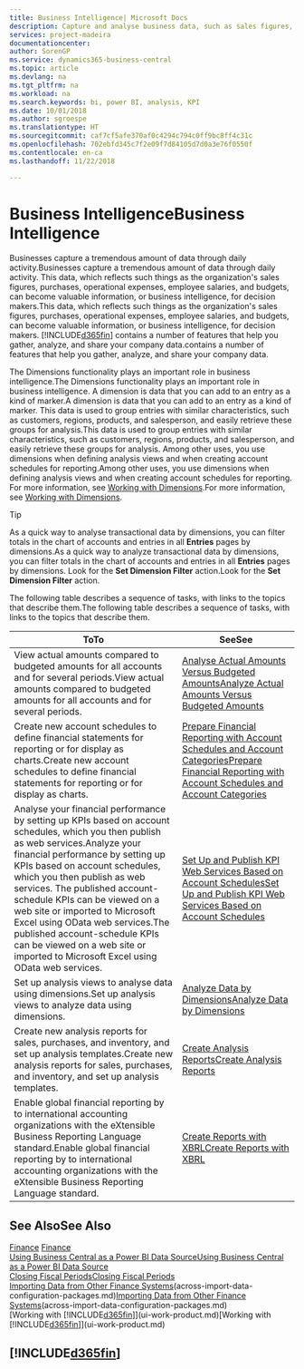 ```yaml
---
title: Business Intelligence| Microsoft Docs
description: Capture and analyse business data, such as sales figures, purchases, operational expenses, employee salaries, and budgets, that can be valuable information for business intelligence or for decision making.
services: project-madeira
documentationcenter: 
author: SorenGP
ms.service: dynamics365-business-central
ms.topic: article
ms.devlang: na
ms.tgt_pltfrm: na
ms.workload: na
ms.search.keywords: bi, power BI, analysis, KPI
ms.date: 10/01/2018
ms.author: sgroespe
ms.translationtype: HT
ms.sourcegitcommit: caf7cf5afe370af0c4294c794c0ff9bc8ff4c31c
ms.openlocfilehash: 702ebfd345c7f2e09f7d84105d7d0a3e76f0550f
ms.contentlocale: en-ca
ms.lasthandoff: 11/22/2018

---
```

# <a name="business-intelligence"></a><span data-ttu-id="c09a1-103">Business Intelligence</span><span class="sxs-lookup"><span data-stu-id="c09a1-103">Business Intelligence</span></span>
<span data-ttu-id="c09a1-104">Businesses capture a tremendous amount of data through daily activity.</span><span class="sxs-lookup"><span data-stu-id="c09a1-104">Businesses capture a tremendous amount of data through daily activity.</span></span> <span data-ttu-id="c09a1-105">This data, which reflects such things as the organization's sales figures, purchases, operational expenses, employee salaries, and budgets, can become valuable information, or business intelligence, for decision makers.</span><span class="sxs-lookup"><span data-stu-id="c09a1-105">This data, which reflects such things as the organization's sales figures, purchases, operational expenses, employee salaries, and budgets, can become valuable information, or business intelligence, for decision makers.</span></span> [!INCLUDE[d365fin](includes/d365fin_md.md)] <span data-ttu-id="c09a1-106">contains a number of features that help you gather, analyze, and share your company data.</span><span class="sxs-lookup"><span data-stu-id="c09a1-106">contains a number of features that help you gather, analyze, and share your company data.</span></span>

<span data-ttu-id="c09a1-107">The Dimensions functionality plays an important role in business intelligence.</span><span class="sxs-lookup"><span data-stu-id="c09a1-107">The Dimensions functionality plays an important role in business intelligence.</span></span> <span data-ttu-id="c09a1-108">A dimension is data that you can add to an entry as a kind of marker.</span><span class="sxs-lookup"><span data-stu-id="c09a1-108">A dimension is data that you can add to an entry as a kind of marker.</span></span> <span data-ttu-id="c09a1-109">This data is used to group entries with similar characteristics, such as customers, regions, products, and salesperson, and easily retrieve these groups for analysis.</span><span class="sxs-lookup"><span data-stu-id="c09a1-109">This data is used to group entries with similar characteristics, such as customers, regions, products, and salesperson, and easily retrieve these groups for analysis.</span></span> <span data-ttu-id="c09a1-110">Among other uses, you use dimensions  when defining analysis views and when creating account schedules for reporting.</span><span class="sxs-lookup"><span data-stu-id="c09a1-110">Among other uses, you use dimensions  when defining analysis views and when creating account schedules for reporting.</span></span> <span data-ttu-id="c09a1-111">For more information, see [Working with Dimensions](finance-dimensions.md).</span><span class="sxs-lookup"><span data-stu-id="c09a1-111">For more information, see [Working with Dimensions](finance-dimensions.md).</span></span>

> [!TIP]
> <span data-ttu-id="c09a1-112">As a quick way to analyse transactional data by dimensions, you can filter totals in the chart of accounts and entries in all **Entries** pages by dimensions.</span><span class="sxs-lookup"><span data-stu-id="c09a1-112">As a quick way to analyze transactional data by dimensions, you can filter totals in the chart of accounts and entries in all **Entries** pages by dimensions.</span></span> <span data-ttu-id="c09a1-113">Look for the **Set Dimension Filter** action.</span><span class="sxs-lookup"><span data-stu-id="c09a1-113">Look for the **Set Dimension Filter** action.</span></span>  

<span data-ttu-id="c09a1-114">The following table describes a sequence of tasks, with links to the topics that describe them.</span><span class="sxs-lookup"><span data-stu-id="c09a1-114">The following table describes a sequence of tasks, with links to the topics that describe them.</span></span>  

| <span data-ttu-id="c09a1-115">To</span><span class="sxs-lookup"><span data-stu-id="c09a1-115">To</span></span> | <span data-ttu-id="c09a1-116">See</span><span class="sxs-lookup"><span data-stu-id="c09a1-116">See</span></span> |
| --- | --- |
|<span data-ttu-id="c09a1-117">View actual amounts compared to budgeted amounts for all accounts and for several periods.</span><span class="sxs-lookup"><span data-stu-id="c09a1-117">View actual amounts compared to budgeted amounts for all accounts and for several periods.</span></span>|[<span data-ttu-id="c09a1-118">Analyse Actual Amounts Versus Budgeted Amounts</span><span class="sxs-lookup"><span data-stu-id="c09a1-118">Analyze Actual Amounts Versus Budgeted Amounts</span></span>](bi-how-analyze-actual-versus-budget.md)|
|<span data-ttu-id="c09a1-119">Create new account schedules to define financial statements for reporting or for display as charts.</span><span class="sxs-lookup"><span data-stu-id="c09a1-119">Create new account schedules to define financial statements for reporting or for display as charts.</span></span>|[<span data-ttu-id="c09a1-120">Prepare Financial Reporting with Account Schedules and Account Categories</span><span class="sxs-lookup"><span data-stu-id="c09a1-120">Prepare Financial Reporting with Account Schedules and Account Categories</span></span>](bi-how-work-account-schedule.md)|
|<span data-ttu-id="c09a1-121">Analyse your financial performance by setting up KPIs based on account schedules, which you then publish as web services.</span><span class="sxs-lookup"><span data-stu-id="c09a1-121">Analyze your financial performance by setting up KPIs based on account schedules, which you then publish as web services.</span></span> <span data-ttu-id="c09a1-122">The published account-schedule KPIs can be viewed on a web site or imported to Microsoft Excel using OData web services.</span><span class="sxs-lookup"><span data-stu-id="c09a1-122">The published account-schedule KPIs can be viewed on a web site or imported to Microsoft Excel using OData web services.</span></span>|[<span data-ttu-id="c09a1-123">Set Up and Publish KPI Web Services Based on Account Schedules</span><span class="sxs-lookup"><span data-stu-id="c09a1-123">Set Up and Publish KPI Web Services Based on Account Schedules</span></span>](bi-how-to-set-up-and-publish-kpi-web-services-based-on-account-schedules.md)|
|<span data-ttu-id="c09a1-124">Set up analysis views to analyse data using dimensions.</span><span class="sxs-lookup"><span data-stu-id="c09a1-124">Set up analysis views to analyze data using dimensions.</span></span>|[<span data-ttu-id="c09a1-125">Analyze Data by Dimensions</span><span class="sxs-lookup"><span data-stu-id="c09a1-125">Analyze Data by Dimensions</span></span>](bi-how-analyze-data-dimension.md)|
|<span data-ttu-id="c09a1-126">Create new analysis reports for sales, purchases, and inventory, and set up analysis templates.</span><span class="sxs-lookup"><span data-stu-id="c09a1-126">Create new analysis reports for sales, purchases, and inventory, and set up analysis templates.</span></span>|[<span data-ttu-id="c09a1-127">Create Analysis Reports</span><span class="sxs-lookup"><span data-stu-id="c09a1-127">Create Analysis Reports</span></span>](bi-how-create-analysis-views-reports.md)|
|<span data-ttu-id="c09a1-128">Enable global financial reporting by to international accounting organizations with the eXtensible Business Reporting Language standard.</span><span class="sxs-lookup"><span data-stu-id="c09a1-128">Enable global financial reporting by to international accounting organizations with the eXtensible Business Reporting Language standard.</span></span>|[<span data-ttu-id="c09a1-129">Create Reports with XBRL</span><span class="sxs-lookup"><span data-stu-id="c09a1-129">Create Reports with XBRL</span></span>](bi-create-reports-with-xbrl.md)|

## <a name="see-also"></a><span data-ttu-id="c09a1-130">See Also</span><span class="sxs-lookup"><span data-stu-id="c09a1-130">See Also</span></span>
<span data-ttu-id="c09a1-131">[Finance](finance.md)  </span><span class="sxs-lookup"><span data-stu-id="c09a1-131">[Finance](finance.md)  </span></span>  
[<span data-ttu-id="c09a1-132">Using Business Central as a Power BI Data Source</span><span class="sxs-lookup"><span data-stu-id="c09a1-132">Using Business Central as a Power BI Data Source</span></span>](across-how-use-financials-data-source-powerbi.md)  
[<span data-ttu-id="c09a1-133">Closing Fiscal Periods</span><span class="sxs-lookup"><span data-stu-id="c09a1-133">Closing Fiscal Periods</span></span>](year-close-years-periods.md)  
<span data-ttu-id="c09a1-134">[Importing Data from Other Finance Systems](across-import-data-configuration-packages.md)(across-import-data-configuration-packages.md)</span><span class="sxs-lookup"><span data-stu-id="c09a1-134">[Importing Data from Other Finance Systems](across-import-data-configuration-packages.md)(across-import-data-configuration-packages.md)</span></span>  
<span data-ttu-id="c09a1-135">[Working with [!INCLUDE[d365fin](includes/d365fin_md.md)]](ui-work-product.md)</span><span class="sxs-lookup"><span data-stu-id="c09a1-135">[Working with [!INCLUDE[d365fin](includes/d365fin_md.md)]](ui-work-product.md)</span></span>

## [!INCLUDE[d365fin](includes/free_trial_md.md)]  
 

